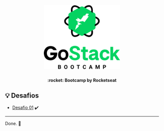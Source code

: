 <h1 align="center">
    <img alt="Aircnc" title="#delicinha" src=".github/gostack-bootcamp-9.png" width="250px" />
</h1>

<h4 align="center">
  :rocket: Bootcamp by Rocketseat
</h4>

## :bulb: Desafios

- [Desafio 01](https://github.com/Rocketseat/bootcamp-gostack-desafio-01/blob/master/README.md#desafio-01-conceitos-do-nodejs) :heavy_check_mark:


---

Done. :wave: